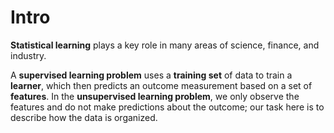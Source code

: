 # Intro

**Statistical learning** plays a key role in many areas of science, finance, and industry.



A **supervised learning problem** uses a **training set** of data to train a **learner**, which then predicts an outcome measurement based on a set of **features**. In the **unsupervised learning problem**, we only observe the features and do not make predictions about the outcome; our task here is to describe how the data is organized.
